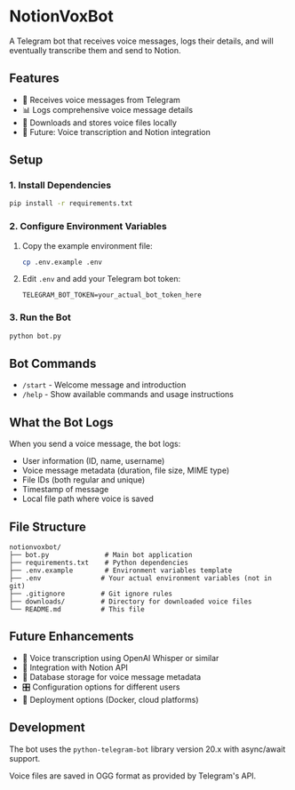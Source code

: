 # NotionVoxBot

A Telegram bot that receives voice messages, logs their details, and will eventually transcribe them and send to Notion.

## Features

- 🎤 Receives voice messages from Telegram
- 📊 Logs comprehensive voice message details
- 💾 Downloads and stores voice files locally
- 📝 Future: Voice transcription and Notion integration

## Setup

### 1. Install Dependencies

```bash
pip install -r requirements.txt
```

### 2. Configure Environment Variables

1. Copy the example environment file:
   ```bash
   cp .env.example .env
   ```

2. Edit `.env` and add your Telegram bot token:
   ```
   TELEGRAM_BOT_TOKEN=your_actual_bot_token_here
   ```

### 3. Run the Bot

```bash
python bot.py
```

## Bot Commands

- `/start` - Welcome message and introduction
- `/help` - Show available commands and usage instructions

## What the Bot Logs

When you send a voice message, the bot logs:

- User information (ID, name, username)
- Voice message metadata (duration, file size, MIME type)
- File IDs (both regular and unique)
- Timestamp of message
- Local file path where voice is saved

## File Structure

```
notionvoxbot/
├── bot.py              # Main bot application
├── requirements.txt    # Python dependencies
├── .env.example        # Environment variables template
├── .env               # Your actual environment variables (not in git)
├── .gitignore         # Git ignore rules
├── downloads/         # Directory for downloaded voice files
└── README.md          # This file
```

## Future Enhancements

- 🎯 Voice transcription using OpenAI Whisper or similar
- 📔 Integration with Notion API
- 🔄 Database storage for voice message metadata
- 🎛️ Configuration options for different users
- 🚀 Deployment options (Docker, cloud platforms)

## Development

The bot uses the `python-telegram-bot` library version 20.x with async/await support.

Voice files are saved in OGG format as provided by Telegram's API.
